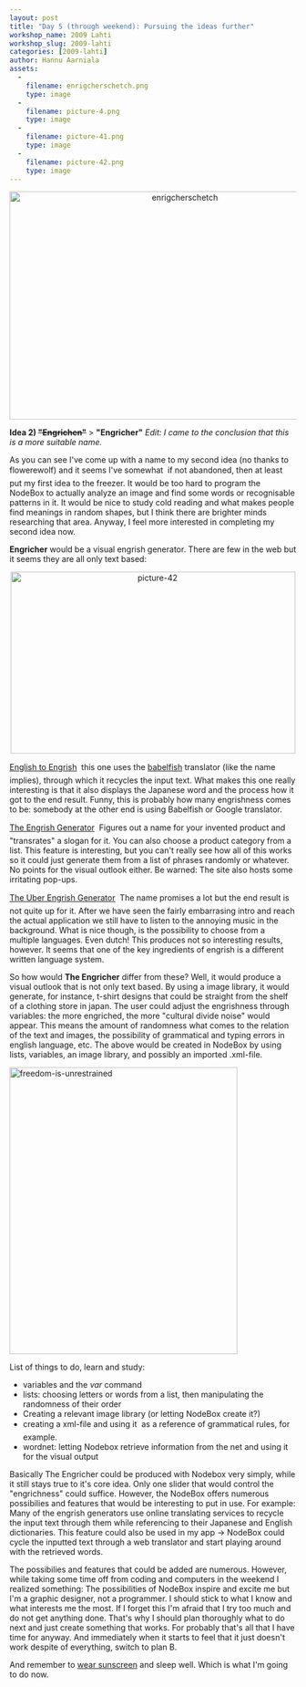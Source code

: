 ```yaml
---
layout: post
title: "Day 5 (through weekend): Pursuing the ideas further"
workshop_name: 2009 Lahti
workshop_slug: 2009-lahti
categories: [2009-lahti]
author: Hannu Aarniala 
assets:
  -
    filename: enrigcherschetch.png
    type: image
  -
    filename: picture-4.png
    type: image
  -
    filename: picture-41.png
    type: image
  -
    filename: picture-42.png
    type: image
---
```

<p style="text-align: center;"><a href="http://workshops.nodebox.net/2009/wp-content/uploads/enrigcherschetch.png"><img class="aligncenter size-full wp-image-678" style="border: 0pt none;" title="enrigcherschetch" src="http://workshops.nodebox.net/2009/wp-content/uploads/enrigcherschetch.png" alt="enrigcherschetch" width="600" height="400" /></a></p>

<strong>Idea 2) <span style="text-decoration: line-through;">"Engrichen"</span></strong> &gt; <strong>"Engricher"</strong> <em>Edit: I came to the conclusion that this is a more suitable name.</em>

As you can see I've come up with a name to my second idea (no thanks to flowerewolf) and it seems I've somewhat  if not abandoned, then at least  put my first idea to the freezer. It would be too hard to program the NodeBox to actually analyze an image and find some words or recognisable patterns in it. It would be nice to study cold reading and what makes people find meanings in random shapes, but I think there are brighter minds researching that area. Anyway, I feel more interested in completing my second idea now.

<strong>Engricher</strong> would be a visual engrish generator. There are few in the web but it seems they are all only text based:
<p style="text-align: center;"><a href="http://workshops.nodebox.net/2009/wp-content/uploads/picture-42.png"><img class="aligncenter size-full wp-image-681" title="picture-42" src="http://workshops.nodebox.net/2009/wp-content/uploads/picture-42.png" alt="picture-42" width="500" height="319" /></a></p>

<a href="http://pigeond.net/e2e.html">English to Engrish</a>  this one uses the <a href="http://babelfish.yahoo.com/">babelfish</a> translator (like the name implies), through which it recycles the input text. What makes this one really interesting is that it also displays the Japanese word and the process how it got to the end result. Funny, this is probably how many engrishness comes to be: somebody at the other end is using Babelfish or Google translator.

<a href="http://steinhoffen.tripod.com/engrish.html">The Engrish Generator</a>  Figures out a name for your invented product and "transrates" a slogan for it. You can also choose a product category from a list. This feature is interesting, but you can't really see how all of this works so it could just generate them from a list of phrases randomly or whatever. No points for the visual outlook either. Be warned: The site also hosts some irritating pop-ups.

<a href="http://www.flashninjaclan.com/zzz2539_Uber_Engrish_Generator.php">The Uber Engrish Generator</a>  The name promises a lot but the end result is not quite up for it. After we have seen the fairly embarrasing intro and reach the actual application we still have to listen to the annoying music in the background. What is nice though, is the possibility to choose from a multiple languages. Even dutch! This produces not so interesting results, however. It seems that one of the key ingredients of engrish is a different written language system.

So how would <strong>The Engricher</strong> differ from these? Well, it would produce a visual outlook that is not only text based. By using a image library, it would generate, for instance, t-shirt designs that could be straight from the shelf of a clothing store in japan. The user could adjust the engrishness through variables: the more engriched, the more "cultural divide noise" would appear. This means the amount of randomness what comes to the relation of the text and images, the possibility of grammatical and typing errors in english language, etc. The above would be created in NodeBox by using lists, variables, an image library, and possibly an imported .xml-file.

<a href="http://workshops.nodebox.net/2009/wp-content/uploads/freedom-is-unrestrained.jpg"><img class="aligncenter size-full wp-image-326" title="freedom-is-unrestrained" src="http://workshops.nodebox.net/2009/wp-content/uploads/freedom-is-unrestrained.jpg" alt="freedom-is-unrestrained" width="400" height="503" /></a>

List of things to do, learn and study:
<ul>
	<li>variables and the <em>var</em> command</li>
	<li>lists: choosing letters or words from a list, then manipulating the randomness of their order</li>
	<li>Creating a relevant image library (or letting NodeBox create it?)</li>
	<li>creating a xml-file and using it  as a reference of grammatical rules, for example.</li>
	<li>wordnet: letting Nodebox retrieve information from the net and using it for the visual output</li>
</ul>
Basically The Engricher could be produced with Nodebox very simply, while it still stays true to it's core idea. Only one slider that would control the "engrichness" could suffice. However, the NodeBox offers numerous possibilies and features that would be interesting to put in use. For example: Many of the engrish generators use online translating services to recycle the input text through them while referencing to their Japanese and English dictionaries. This feature could also be used in my app -&gt; NodeBox could cycle the inputted text through a web translator and start playing around with the retrieved words.

The possibilies and features that could be added are numerous. However, while taking some time off from coding and computers in the weekend I realized something: The possibilities of NodeBox inspire and excite me but I'm a graphic designer, not a programmer. I should stick to what I know and what interests me the most. If I forget this I'm afraid that I try too much and do not get anything done. That's why I should plan thoroughly what to do next and just create something that works. For probably that's all that I have time for anyway. And immediately when it starts to feel that it just doesn't work despite of everything, switch to plan B.

And remember to <a href="http://www.youtube.com/watch?v=sTJ7AzBIJoI">wear sunscreen</a> and sleep well. Which is what I'm going to do now.
